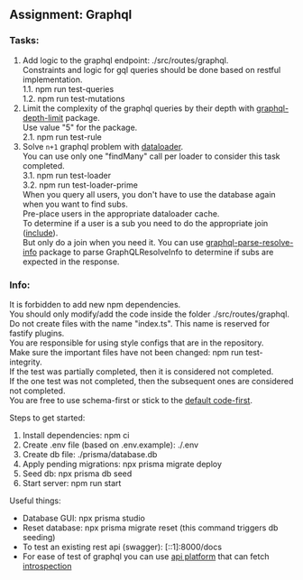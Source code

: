 ## Assignment: Graphql
### Tasks:
1. Add logic to the graphql endpoint: ./src/routes/graphql.  
Constraints and logic for gql queries should be done based on restful implementation.  
   1.1. npm run test-queries  
   1.2. npm run test-mutations    
2. Limit the complexity of the graphql queries by their depth with [graphql-depth-limit](https://www.npmjs.com/package/graphql-depth-limit) package.  
   Use value "5" for the package.  
   2.1. npm run test-rule  
3. Solve `n+1` graphql problem with [dataloader](https://www.npmjs.com/package/dataloader).  
   You can use only one "findMany" call per loader to consider this task completed.  
   3.1. npm run test-loader  
   3.2. npm run test-loader-prime  
   When you query all users, you don't have to use the database again when you want to find subs.  
   Pre-place users in the appropriate dataloader cache.  
   To determine if a user is a sub you need to do the appropriate join ([include](https://www.prisma.io/docs/reference/api-reference/prisma-client-reference#include)).  
   But only do a join when you need it. You can use [graphql-parse-resolve-info](https://github.com/graphile/graphile-engine/tree/master/packages/graphql-parse-resolve-info) package to parse GraphQLResolveInfo to determine if subs are expected in the response.  

### Info:  
It is forbidden to add new npm dependencies.  
You should only modify/add the code inside the folder ./src/routes/graphql.  
Do not create files with the name "index.ts". This name is reserved for fastify plugins.  
You are responsible for using style configs that are in the repository.  
Make sure the important files have not been changed: npm run test-integrity.  
If the test was partially completed, then it is considered not completed.  
If the one test was not completed, then the subsequent ones are considered not completed.  
You are free to use schema-first or stick to the [default code-first](https://github.dev/graphql/graphql-js/blob/ffa18e9de0ae630d7e5f264f72c94d497c70016b/src/__tests__/starWarsSchema.ts).  

Steps to get started:
1. Install dependencies: npm ci
2. Create .env file (based on .env.example): ./.env
3. Create db file: ./prisma/database.db
4. Apply pending migrations: npx prisma migrate deploy
5. Seed db: npx prisma db seed
6. Start server: npm run start

Useful things:
- Database GUI: npx prisma studio
- Reset database: npx prisma migrate reset (this command triggers db seeding)
- To test an existing rest api (swagger): [::1]:8000/docs
- For ease of test of graphql you can use [api platform](https://learning.postman.com/docs/sending-requests/graphql/graphql-overview/) that can fetch [introspection](https://graphql.org/learn/introspection/)